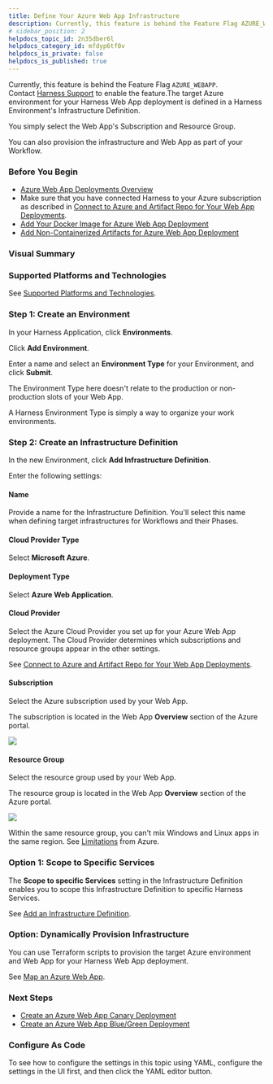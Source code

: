 ```yaml
---
title: Define Your Azure Web App Infrastructure
description: Currently, this feature is behind the Feature Flag AZURE_WEBAPP. Contact Harness Support to enable the feature. The target Azure environment for your Harness Web App deployment is defined in a Harnes…
# sidebar_position: 2
helpdocs_topic_id: 2n35dber6l
helpdocs_category_id: mfdyp6tf0v
helpdocs_is_private: false
helpdocs_is_published: true
---
```


Currently, this feature is behind the Feature Flag `AZURE_WEBAPP`. Contact [Harness Support](https://mail.google.com/mail/?view=cm&fs=1&tf=1&to=support@harness.io) to enable the feature.The target Azure environment for your Harness Web App deployment is defined in a Harness Environment's Infrastructure Definition.

You simply select the Web App's Subscription and Resource Group.

You can also provision the infrastructure and Web App as part of your Workflow.

### Before You Begin

* [Azure Web App Deployments Overview](azure-web-app-deployments-overview.md)
* Make sure that you have connected Harness to your Azure subscription as described in [Connect to Azure and Artifact Repo for Your Web App Deployments](connect-to-azure-for-web-app-deployments.md).
* [Add Your Docker Image for Azure Web App Deployment](add-your-docker-image-for-azure-web-app-deployment.md)
* [Add Non-Containerized Artifacts for Azure Web App Deployment](add-a-non-containerized-artifacts-for-azure-web-app-deployment.md)

### Visual Summary

### Supported Platforms and Technologies

See [Supported Platforms and Technologies](https://docs.harness.io/article/220d0ojx5y-supported-platforms).

### Step 1: Create an Environment

In your Harness Application, click **Environments**.

Click **Add Environment**.

Enter a name and select an **Environment Type** for your Environment, and click **Submit**.

The Environment Type here doesn't relate to the production or non-production slots of your Web App.

A Harness Environment Type is simply a way to organize your work environments.

### Step 2: Create an Infrastructure Definition

In the new Environment, click **Add Infrastructure Definition**.

Enter the following settings:

#### Name

Provide a name for the Infrastructure Definition. You'll select this name when defining target infrastructures for Workflows and their Phases.

#### Cloud Provider Type

Select **Microsoft Azure**.

#### Deployment Type

Select **Azure Web Application**.

#### Cloud Provider

Select the Azure Cloud Provider you set up for your Azure Web App deployment. The Cloud Provider determines which subscriptions and resource groups appear in the other settings.

See [Connect to Azure and Artifact Repo for Your Web App Deployments](connect-to-azure-for-web-app-deployments.md).

#### Subscription

Select the Azure subscription used by your Web App.

The subscription is located in the Web App **Overview** section of the Azure portal.

![](./static/define-your-azure-web-app-infrastructure-04.png)

#### Resource Group

Select the resource group used by your Web App.

The resource group is located in the Web App **Overview** section of the Azure portal.

![](./static/define-your-azure-web-app-infrastructure-05.png)

Within the same resource group, you can't mix Windows and Linux apps in the same region. See [Limitations](https://docs.microsoft.com/en-us/azure/app-service/overview#limitations) from Azure.

### Option 1: Scope to Specific Services

The **Scope to specific Services** setting in the Infrastructure Definition enables you to scope this Infrastructure Definition to specific Harness Services.

See [Add an Infrastructure Definition](../../model-cd-pipeline/environments/infrastructure-definitions.md).

### Option: Dynamically Provision Infrastructure

You can use Terraform scripts to provision the target Azure environment and Web App for your Harness Web App deployment.

See [Map an Azure Web App](../../terraform-category/mapgcp-kube-terraform-infra.md#option-7-map-an-azure-web-app).

### Next Steps

* [Create an Azure Web App Canary Deployment](create-an-azure-web-app-canary-deployment.md)
* [Create an Azure Web App Blue/Green Deployment](create-an-azure-web-app-blue-green-deployment.md)

### Configure As Code

To see how to configure the settings in this topic using YAML, configure the settings in the UI first, and then click the YAML editor button.

